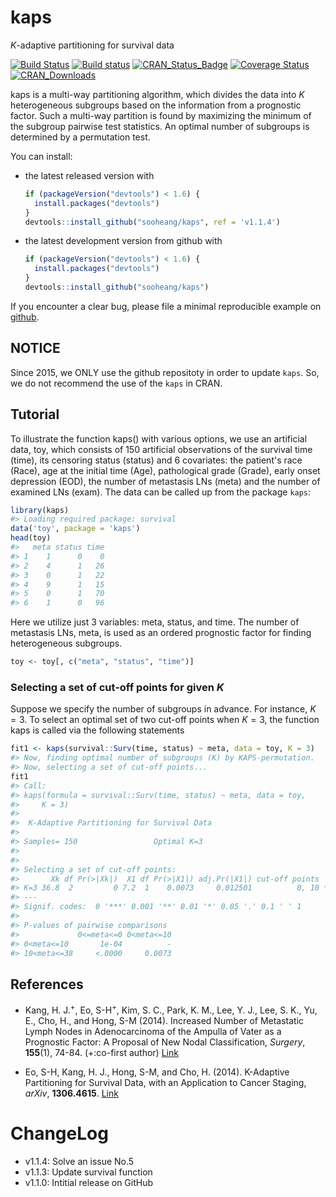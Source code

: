 <!-- README.md is generated from README.Rmd. Please edit that file -->
kaps
====

*K*-adaptive partitioning for survival data

[![Build Status](https://travis-ci.org/sooheang/kaps.svg?branch=master)](https://travis-ci.org/sooheang/kaps) [![Build status](https://ci.appveyor.com/api/projects/status/x7frit6xwy688d5e/branch/master?svg=true)](https://ci.appveyor.com/project/sooheang/kaps/branch/master) [![CRAN\_Status\_Badge](http://www.r-pkg.org/badges/version/kaps)](http://cran.r-project.org/package=kaps) [![Coverage Status](https://img.shields.io/codecov/c/github/sooheang/kaps/master.svg)](https://codecov.io/github/sooheang/kaps?branch=master) [![CRAN\_Downloads](https://cranlogs.r-pkg.org/badges/grand-total/kaps)](http://cran.rstudio.com/web/packages/kaps/index.html)

kaps is a multi-way partitioning algorithm, which divides the data into *K* heterogeneous subgroups based on the information from a prognostic factor. Such a multi-way partition is found by maximizing the minimum of the subgroup pairwise test statistics. An optimal number of subgroups is determined by a permutation test.

You can install:

-   the latest released version with

    ``` r
    if (packageVersion("devtools") < 1.6) {
      install.packages("devtools")
    }
    devtools::install_github("sooheang/kaps", ref = 'v1.1.4')
    ```

-   the latest development version from github with

    ``` r
    if (packageVersion("devtools") < 1.6) {
      install.packages("devtools")
    }
    devtools::install_github("sooheang/kaps")
    ```

If you encounter a clear bug, please file a minimal reproducible example on [github](https://github.com/sooheang/kaps/issues).

NOTICE
------

Since 2015, we ONLY use the github repositoty in order to update `kaps`. So, we do not recommend the use of the `kaps` in CRAN.

Tutorial
--------

To illustrate the function kaps() with various options, we use an artificial data, toy, which consists of 150 artificial observations of the survival time (time), its censoring status (status) and 6 covariates: the patient's race (Race), age at the initial time (Age), pathological grade (Grade), early onset depression (EOD), the number of metastasis LNs (meta) and the number of examined LNs (exam). The data can be called up from the package `kaps`:

``` r
library(kaps)
#> Loading required package: survival
data('toy', package = 'kaps')
head(toy)
#>   meta status time
#> 1    1      0    0
#> 2    4      1   26
#> 3    0      1   22
#> 4    9      1   15
#> 5    0      1   70
#> 6    1      0   96
```

Here we utilize just 3 variables: meta, status, and time. The number of metastasis LNs, meta, is used as an ordered prognostic factor for finding heterogeneous subgroups.

``` r
toy <- toy[, c("meta", "status", "time")]
```

### Selecting a set of cut-off points for given *K*

Suppose we specify the number of subgroups in advance. For instance, *K* = 3. To select an optimal set of two cut-off points when *K* = 3, the function kaps is called via the following statements

``` r
fit1 <- kaps(survival::Surv(time, status) ~ meta, data = toy, K = 3)
#> Now, finding optimal number of subgroups (K) by KAPS-permutation. 
#> Now, selecting a set of cut-off points...
fit1 
#> Call:
#> kaps(formula = survival::Surv(time, status) ~ meta, data = toy, 
#>     K = 3)
#> 
#>  K-Adaptive Partitioning for Survival Data
#> 
#> Samples= 150                 Optimal K=3 
#> 
#> 
#> Selecting a set of cut-off points:
#>       Xk df Pr(>|Xk|)  X1 df Pr(>|X1|) adj.Pr(|X1|) cut-off points  
#> K=3 36.8  2         0 7.2  1    0.0073     0.012501          0, 10 *
#> ---
#> Signif. codes:  0 '***' 0.001 '**' 0.01 '*' 0.05 '.' 0.1 ' ' 1 
#> 
#> P-values of pairwise comparisons
#>             0<=meta<=0 0<meta<=10
#> 0<meta<=10       1e-04          -
#> 10<meta<=38     <.0000     0.0073
```

References
----------

-   Kang, H. J.<sup>+</sup>, Eo, S-H<sup>+</sup>, Kim, S. C., Park, K. M., Lee, Y. J., Lee, S. K., Yu, E., Cho, H., and Hong, S-M (2014). Increased Number of Metastatic Lymph Nodes in Adenocarcinoma of the Ampulla of Vater as a Prognostic Factor: A Proposal of New Nodal Classification, *Surgery*, **155**(1), 74-84. (+:co-first author) [Link](http://dx.doi.org/10.1016/j.surg.2013.08.004)

-   Eo, S-H, Kang, H. J., Hong, S-M, and Cho, H. (2014). K-Adaptive Partitioning for Survival Data, with an Application to Cancer Staging, *arXiv*, **1306.4615**. [Link](https://arxiv.org/abs/1306.4615)

ChangeLog
=========

-   v1.1.4: Solve an issue No.5
-   v1.1.3: Update survival function
-   v1.1.0: Intitial release on GitHub
